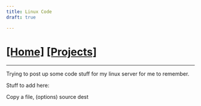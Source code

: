 ```yaml
---
title: Linux Code
draft: true

---
```

# [[Home]][2]   [[Projects]][0]
---

Trying to post up some code stuff for my linux server for me to remember.

Stuff to add here:

Copy a file, (options) source dest


[0]: /projects/
[2]: /
